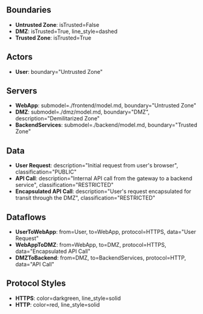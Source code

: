 ## Boundaries
- **Untrusted Zone**: isTrusted=False
- **DMZ**: isTrusted=True, line_style=dashed
- **Trusted Zone**: isTrusted=True

## Actors
- **User**: boundary="Untrusted Zone"

## Servers
- **WebApp**: submodel=./frontend/model.md, boundary="Untrusted Zone"
- **DMZ**: submodel=./dmz/model.md, boundary="DMZ", description="Demilitarized Zone"
- **BackendServices**: submodel=./backend/model.md, boundary="Trusted Zone"

## Data
- **User Request**: description="Initial request from user's browser", classification="PUBLIC"
- **API Call**: description="Internal API call from the gateway to a backend service", classification="RESTRICTED"
- **Encapsulated API Call**: description="User's request encapsulated for transit through the DMZ", classification="RESTRICTED"

## Dataflows
- **UserToWebApp**: from=User, to=WebApp, protocol=HTTPS, data="User Request"
- **WebAppToDMZ**: from=WebApp, to=DMZ, protocol=HTTPS, data="Encapsulated API Call"
- **DMZToBackend**: from=DMZ, to=BackendServices, protocol=HTTP, data="API Call"

## Protocol Styles
- **HTTPS**: color=darkgreen, line_style=solid
- **HTTP**: color=red, line_style=solid
